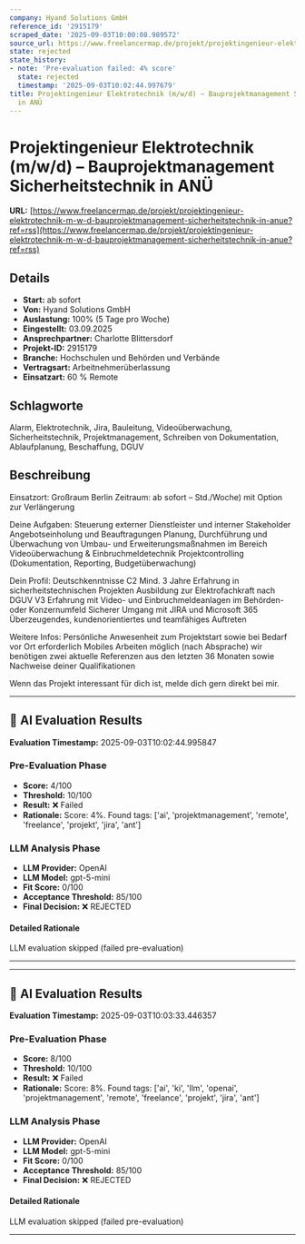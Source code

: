 ```yaml
---
company: Hyand Solutions GmbH
reference_id: '2915179'
scraped_date: '2025-09-03T10:00:08.989572'
source_url: https://www.freelancermap.de/projekt/projektingenieur-elektrotechnik-m-w-d-bauprojektmanagement-sicherheitstechnik-in-anue?ref=rss
state: rejected
state_history:
- note: 'Pre-evaluation failed: 4% score'
  state: rejected
  timestamp: '2025-09-03T10:02:44.997679'
title: Projektingenieur Elektrotechnik (m/w/d) – Bauprojektmanagement Sicherheitstechnik
  in ANÜ
---
```



# Projektingenieur Elektrotechnik (m/w/d) – Bauprojektmanagement Sicherheitstechnik in ANÜ
**URL:** [https://www.freelancermap.de/projekt/projektingenieur-elektrotechnik-m-w-d-bauprojektmanagement-sicherheitstechnik-in-anue?ref=rss](https://www.freelancermap.de/projekt/projektingenieur-elektrotechnik-m-w-d-bauprojektmanagement-sicherheitstechnik-in-anue?ref=rss)
## Details
- **Start:** ab sofort
- **Von:** Hyand Solutions GmbH
- **Auslastung:** 100% (5 Tage pro Woche)
- **Eingestellt:** 03.09.2025
- **Ansprechpartner:** Charlotte Blittersdorf
- **Projekt-ID:** 2915179
- **Branche:** Hochschulen und Behörden und Verbände
- **Vertragsart:** Arbeitnehmerüberlassung
- **Einsatzart:** 60
                                                % Remote

## Schlagworte
Alarm, Elektrotechnik, Jira, Bauleitung, Videoüberwachung, Sicherheitstechnik, Projektmanagement, Schreiben von Dokumentation, Ablaufplanung, Beschaffung, DGUV

## Beschreibung
Einsatzort: Großraum Berlin
Zeitraum: ab sofort – Std./Woche) mit Option zur Verlängerung

Deine Aufgaben:
Steuerung externer Dienstleister und interner Stakeholder
Angebotseinholung und Beauftragungen
Planung, Durchführung und Überwachung von Umbau- und Erweiterungsmaßnahmen im Bereich Videoüberwachung & Einbruchmeldetechnik
Projektcontrolling (Dokumentation, Reporting, Budgetüberwachung)

Dein Profil:
Deutschkenntnisse C2
Mind. 3 Jahre Erfahrung in sicherheitstechnischen Projekten
Ausbildung zur Elektrofachkraft nach DGUV V3
Erfahrung mit Video- und Einbruchmeldeanlagen im Behörden- oder Konzernumfeld
Sicherer Umgang mit JIRA und Microsoft 365
Überzeugendes, kundenorientiertes und teamfähiges Auftreten

Weitere Infos:
Persönliche Anwesenheit zum Projektstart sowie bei Bedarf vor Ort erforderlich
Mobiles Arbeiten möglich (nach Absprache)
wir benötigen zwei aktuelle Referenzen aus den letzten 36 Monaten sowie Nachweise deiner Qualifikationen

Wenn das Projekt interessant für dich ist, melde dich gern direkt bei mir.

---

## 🤖 AI Evaluation Results

**Evaluation Timestamp:** 2025-09-03T10:02:44.995847

### Pre-Evaluation Phase
- **Score:** 4/100
- **Threshold:** 10/100
- **Result:** ❌ Failed
- **Rationale:** Score: 4%. Found tags: ['ai', 'projektmanagement', 'remote', 'freelance', 'projekt', 'jira', 'ant']

### LLM Analysis Phase
- **LLM Provider:** OpenAI
- **LLM Model:** gpt-5-mini
- **Fit Score:** 0/100
- **Acceptance Threshold:** 85/100
- **Final Decision:** ❌ REJECTED

#### Detailed Rationale
LLM evaluation skipped (failed pre-evaluation)

---


---

## 🤖 AI Evaluation Results

**Evaluation Timestamp:** 2025-09-03T10:03:33.446357

### Pre-Evaluation Phase
- **Score:** 8/100
- **Threshold:** 10/100
- **Result:** ❌ Failed
- **Rationale:** Score: 8%. Found tags: ['ai', 'ki', 'llm', 'openai', 'projektmanagement', 'remote', 'freelance', 'projekt', 'jira', 'ant']

### LLM Analysis Phase
- **LLM Provider:** OpenAI
- **LLM Model:** gpt-5-mini
- **Fit Score:** 0/100
- **Acceptance Threshold:** 85/100
- **Final Decision:** ❌ REJECTED

#### Detailed Rationale
LLM evaluation skipped (failed pre-evaluation)

---
